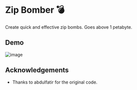 
# Zip Bomber 💣

Create quick and effective zip bombs. Goes above 1 petabyte.



## Demo

![image](https://cdn.onlykyro.live/pycharm64_C6MnbCxsJc.gif)


## Acknowledgements

 - Thanks to abdulfatir for the original code.

